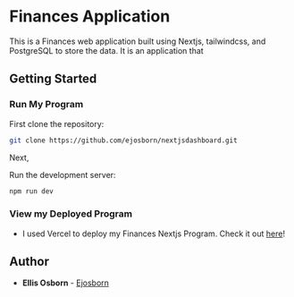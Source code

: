 # Finances Application

This is a Finances web application built using Nextjs, tailwindcss, and PostgreSQL to store the data. It is an application that

## Getting Started

### Run My Program

First clone the repository:

```bash
git clone https://github.com/ejosborn/nextjsdashboard.git
```

Next,

Run the development server:

```bash
npm run dev
```

### View my Deployed Program

- I used Vercel to deploy my Finances Nextjs Program. Check it out [here](https://nextjsdashboard-six-nu.vercel.app/)!

## Author

- **Ellis Osborn** - [Ejosborn](https://github.com/ejosborn)
